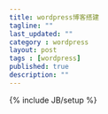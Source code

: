 ```yaml
---
title: wordpress博客搭建
tagline: ""
last_updated: ""
category : wordpress
layout: post
tags : [wordpress]
published: true
description: ""
---
```

{% include JB/setup %}
